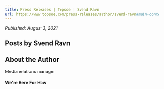 ```yaml
---
title: Press Releases | Topsoe | Svend Ravn
url: https://www.topsoe.com/press-releases/author/svend-ravn#main-content
---
```


*Published: August 3, 2021*

## Posts by Svend Ravn

## About the Author

Media relations manager

#### We're Here For How